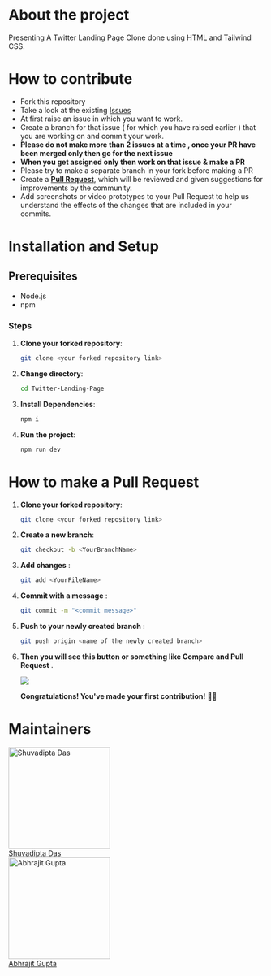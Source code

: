 # About the project
Presenting A Twitter Landing Page Clone done using HTML and Tailwind CSS. 

# How to contribute
- Fork this repository
- Take a look at the existing [Issues](https://github.com/abhrajit2004/Twitter-Landing-Page/issues)
- At first raise an issue in which you want to work.
- Create a branch for that issue ( for which you have raised earlier ) that you are working on and commit your work.
- **Please do not make more than 2 issues at a time , once your PR have been merged only then go for the next issue**
- **When you get assigned only then work on that issue & make a PR**
- Please try to make a separate branch in your fork before making a PR
- Create a [**Pull Request**](https://github.com/abhrajit2004/Twitter-Landing-Page/pulls), which will be reviewed and given suggestions for improvements by the community.
- Add screenshots or video prototypes to your Pull Request to help us understand the effects of the changes that are included in your commits.
  
# Installation and Setup
## Prerequisites
- Node.js
- npm
### Steps
1. **Clone your forked repository**:
   
   ```bash
   git clone <your forked repository link>
   ```
2. **Change directory**:

    ```bash
    cd Twitter-Landing-Page
    ```
4. **Install Dependencies**:
   
    ```bash
   npm i
   ```
3. **Run the project**:
   
   ```bash
   npm run dev
   ```

# How to make a Pull Request
1. **Clone your forked repository**:
   
   ```bash
   git clone <your forked repository link>
   ```
2. **Create a new branch**:

   ```bash
   git checkout -b <YourBranchName>
   ```
3. **Add changes** :
   
   ```bash
   git add <YourFileName>
   ```
5. **Commit with a message** :
   
   ```bash
   git commit -m "<commit message>"     
   ```

7. **Push to your newly created branch** :
   
    ```bash
    git push origin <name of the newly created branch>     
   ```
8. **Then you will see this button or something like Compare and Pull Request** .
   <div><img src="https://github.com/user-attachments/assets/699ad348-c363-46cc-9838-ab5d7f77477f" /></div>

   **Congratulations! You've made your first contribution!** 🙌🏼

# Maintainers
  <div class="shuvadipta">
    <img style="width:200px; height:200px;" src="https://media.licdn.com/dms/image/v2/D5603AQFLIDOkseLV7w/profile-displayphoto-shrink_800_800/profile-displayphoto-shrink_800_800/0/1703601991915?e=1732752000&v=beta&t=CYRIv3U0BT-R1RI6AcJJJVyANc-O47covfgxhgl2hEw" alt="Shuvadipta Das" />
    <div>
     <a target="_blank" href="https://www.linkedin.com/in/shuvadipta-das-915b28216/">Shuvadipta Das</a>
    </div>
  </div>
  <div class="abhrajit">
     <img style="width:200px; height:200px;" src="https://avatars.githubusercontent.com/u/116187246?v=4" alt="Abhrajit Gupta" />
    <div>
      <a href="https://www.linkedin.com/in/abhrajit-gupta/">Abhrajit Gupta</a>
    </div>
  </div>
